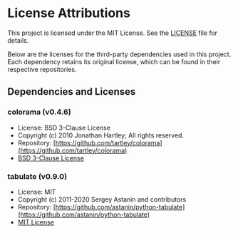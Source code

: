 # License Attributions
This project is licensed under the MIT License. See the [LICENSE](https://github.com/christadejesus/PyToolbox/menus/options_menu/LICENSE.md) file for details.

Below are the licenses for the third-party dependencies used in this project. Each dependency retains its original license, which can be found in their respective repositories.

## Dependencies and Licenses

### colorama (v0.4.6)
- License: BSD 3-Clause License
- Copyright (c) 2010 Jonathan Hartley; All rights reserved.
- Repository: [https://github.com/tartley/colorama](https://github.com/tartley/colorama)
- [BSD 3-Clause License](https://opensource.org/license/bsd-3-clause)

### tabulate (v0.9.0)
- License: MIT
- Copyright (c) 2011-2020 Sergey Astanin and contributors
- Repository: [https://github.com/astanin/python-tabulate](https://github.com/astanin/python-tabulate)
- [MIT License](https://opensource.org/license/mit)